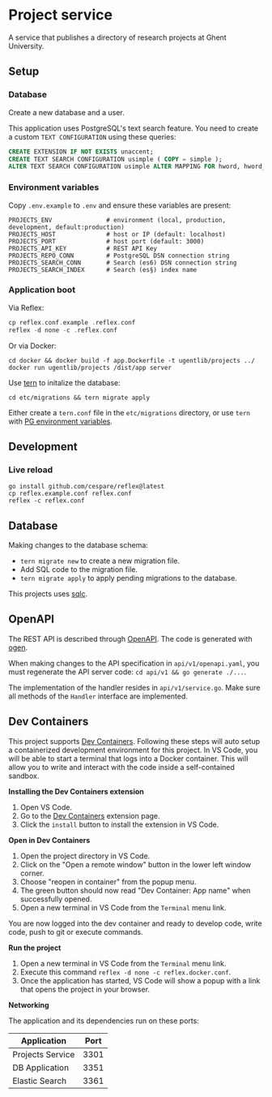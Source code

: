 # Project service

A service that publishes a directory of research projects at Ghent University.

## Setup

### Database

Create a new database and a user.

This application uses PostgreSQL's text search feature. You need to create 
a custom `TEXT CONFIGURATION` using these queries:

```sql
CREATE EXTENSION IF NOT EXISTS unaccent;
CREATE TEXT SEARCH CONFIGURATION usimple ( COPY = simple );
ALTER TEXT SEARCH CONFIGURATION usimple ALTER MAPPING FOR hword, hword_part, word WITH unaccent, simple;
```

### Environment variables

Copy `.env.example` to `.env` and ensure these variables are present:

```
PROJECTS_ENV               # environment (local, production, development, default:production)
PROJECTS_HOST              # host or IP (default: localhost)
PROJECTS_PORT              # host port (default: 3000)
PROJECTS_API_KEY           # REST API Key
PROJECTS_REPO_CONN         # PostgreSQL DSN connection string
PROJECTS_SEARCH_CONN       # Search (es6) DSN connection string
PROJECTS_SEARCH_INDEX      # Search (es§) index name
```

### Application boot

Via Reflex:

```go
cp reflex.conf.example .reflex.conf
reflex -d none -c .reflex.conf
```

Or via Docker:

```
cd docker && docker build -f app.Dockerfile -t ugentlib/projects ../
docker run ugentlib/projects /dist/app server
```

Use [tern](https://github.com/jackc/tern) to initalize the database:

```
cd etc/migrations && tern migrate apply
```

Either create a `tern.conf` file in the `etc/migrations` directory, or use `tern` with 
[PG environment variables](https://www.postgresql.org/docs/current/libpq-envars.html).

## Development

### Live reload

```
go install github.com/cespare/reflex@latest
cp reflex.example.conf reflex.conf
reflex -c reflex.conf
```

## Database

Making changes to the database schema:

* `tern migrate new` to create a new migration file.
* Add SQL code to the migration file.
* `tern migrate apply` to apply pending migrations to the database.

This projects uses [sqlc](https://sqlc.dev/).

## OpenAPI

The REST API is described through [OpenAPI](https://swagger.io/specification/). The code is generated
with [ogen](https://ogen.dev/).

When making changes to the API specification in `api/v1/openapi.yaml`, you must regenerate the API 
server code: `cd api/v1 && go generate ./...`.

The implementation of the handler resides in `api/v1/service.go`. Make sure all methods of the `Handler`
interface are implemented.

## Dev Containers

This project supports [Dev Containers](https://code.visualstudio.com/docs/devcontainers/containers). Following these steps
will auto setup a containerized development environment for this project. In VS Code, you will be able to start a terminal
that logs into a Docker container. This will allow you to write and interact with the code inside a self-contained sandbox.

**Installing the Dev Containers extension**

1. Open VS Code.
2. Go to the [Dev Containers](https://marketplace.visualstudio.com/items?itemName=ms-vscode-remote.remote-containers) extension page.
3. Click the `install` button to install the extension in VS Code.

**Open in Dev Containers**

1. Open the project directory in VS Code.
2. Click on the "Open a remote window" button in the lower left window corner.
3. Choose "reopen in container" from the popup menu.
4. The green button should now read "Dev Container: App name" when successfully opened.
5. Open a new terminal in VS Code from the `Terminal` menu link.

You are now logged into the dev container and ready to develop code, write code, push to git or execute commands.

**Run the project**

1. Open a new terminal in VS Code from the `Terminal` menu link.
2. Execute this command `reflex -d none -c reflex.docker.conf`.
3. Once the application has started, VS Code will show a popup with a link that opens the project in your browser.

**Networking**

The application and its dependencies run on these ports:

| Application      | Port |
| ---------------- | ---- |
| Projects Service | 3301 |
| DB Application   | 3351 |
| Elastic Search   | 3361 |